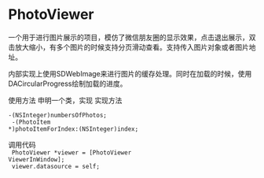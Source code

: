 PhotoViewer
===========

一个用于进行图片展示的项目，模仿了微信朋友圈的显示效果，点击退出展示，双击放大缩小，有多个图片的时候支持分页滑动查看。支持传入图片对象或者图片地址。

内部实现上使用SDWebImage来进行图片的缓存处理。同时在加载的时候，使用DACircularProgress绘制加载的进度。

使用方法
申明一个类，实现<PhotoViewerDatasource>
实现方法<br>
<code>
-(NSInteger)numbersOfPhotos;
</code>
<br>
<code>
-(PhotoItem *)photoItemForIndex:(NSInteger)index;
</code>

调用代码<br>
<code>
PhotoViewer *viewer = [PhotoViewer ViewerInWindow];
</code>
<br>
<code>
viewer.datasource = self;
</code>
